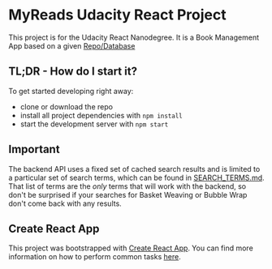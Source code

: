 # MyReads Udacity React Project

This project is for the Udacity React Nanodegree. It is a Book Management App based on a given [Repo/Database](https://github.com/udacity/reactnd-project-myreads-starter)

## TL;DR - How do I start it?

To get started developing right away:
* clone or download the repo
* install all project dependencies with `npm install`
* start the development server with `npm start`


## Important
The backend API uses a fixed set of cached search results and is limited to a particular set of search terms, which can be found in [SEARCH_TERMS.md](SEARCH_TERMS.md). That list of terms are the _only_ terms that will work with the backend, so don't be surprised if your searches for Basket Weaving or Bubble Wrap don't come back with any results.

## Create React App

This project was bootstrapped with [Create React App](https://github.com/facebookincubator/create-react-app). You can find more information on how to perform common tasks [here](https://github.com/facebookincubator/create-react-app/blob/master/packages/react-scripts/template/README.md).
